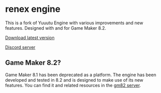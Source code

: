 # renex engine

This is a fork of Yuuutu Engine with various improvements and new features.
Designed with and for Game Maker 8.2.

[Download latest version](https://github.com/omicronrex/renex-engine/archive/refs/heads/standard.zip)

[Discord server](http://discord.gg/aWh9rFDHDA)

## Game Maker 8.2?

Game Maker 8.1 has been deprecated as a platform. The engine has been developed
and tested in 8.2 and is designed to make use of its new features.
You can find it and related resources in the [gm82 server](https://discord.gg/p7GpvPNUmc).
